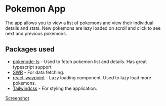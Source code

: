 # Pokemon App

The app allows you to view a list of pokemons and view their individual details and stats. New pokemons are lazy loaded on scroll and click to see next and previous pokemons.

## Packages used

- [pokenode-ts](https://pokenode-ts-docs-gabb-c.vercel.app/) - Used to fetch pokemon list and details. Has great typescript support
- [SWR](https://swr.vercel.app/) - For data fetching.
- [react-waypoint](https://www.npmjs.com/package/react-waypoint) - Lazy loading component. Used to lazy load more pokemons.
- [Tailwindcss](https://tailwindcss.com/) - For styling the application.

[Screenshot](/screenshot.png)

